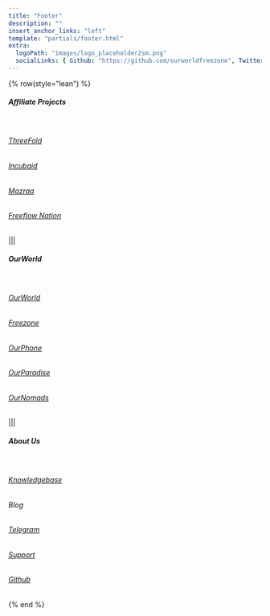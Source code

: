 ```yaml
---
title: "Footer"
description: ""
insert_anchor_links: "left"
template: "partials/footer.html"
extra:
  logoPath: "images/logo_placeholder2sm.png"
  socialLinks: { Github: "https://github.com/ourworldfreezone", Twitter: "https://twitter.com/threefold_io", Telegram: "https://t.me/threefoldnews"  }
---
```


{% row(style="lean") %}

##### Affiliate Projects

<br>

###### [ThreeFold](https://incubaid.com)

###### [Incubaid](https://manual.grid.tf/threefold_token/buy_sell_tft/buy_sell_tft.html)

###### [Mazraa](https://dashboard.grid.tf/)

###### [Freeflow Nation](https://manual.grid.tf/farmers/farmers.html)

|||

##### OurWorld

<br>

###### [OurWorld](https://ourworld.tf)

###### [Freezone](https://freezone.ourworld.tf)

###### [OurPhone](https://ourphone.ourworld.tf/)

###### [OurParadise](https://ourparadise.ourworld.tf/)

###### [OurNomads](https://ournomads.ourworld.tf/)

|||

##### About Us

<br>

###### [Knowledgebase](https://ourworldfreezone.github.io/info_freezone/)

<h6><a target="_self" onclick="window.location.href='/blog'">Blog</a></h6>

###### [Telegram](https://t.me/threefoldnews)

###### [Support](https://threefoldfaq.crisp.help/en/)

###### [Github](https://github.com/ourworldfreezone)


{% end %}